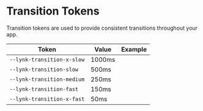 # Transition Tokens

Transition tokens are used to provide consistent transitions throughout your app.

| Token                      | Value  | Example                                                                                         |
| -------------------------- | ------ | ----------------------------------------------------------------------------------------------- |
| `--lynk-transition-x-slow` | 1000ms | <div class="transition-demo" style="transition-duration: var(--lynk-transition-x-slow);"></div> |
| `--lynk-transition-slow`   | 500ms  | <div class="transition-demo" style="transition-duration: var(--lynk-transition-slow);"></div>   |
| `--lynk-transition-medium` | 250ms  | <div class="transition-demo" style="transition-duration: var(--lynk-transition-medium);"></div> |
| `--lynk-transition-fast`   | 150ms  | <div class="transition-demo" style="transition-duration: var(--lynk-transition-fast);"></div>   |
| `--lynk-transition-x-fast` | 50ms   | <div class="transition-demo" style="transition-duration: var(--lynk-transition-x-fast);"></div> |
